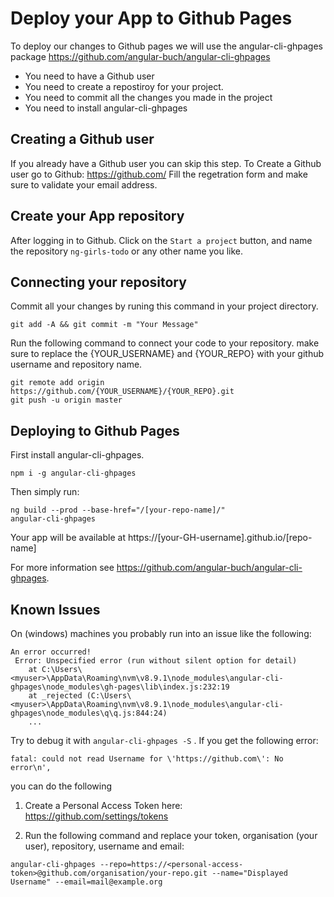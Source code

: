  # Deploy your App to Github Pages
To deploy our changes to Github pages we will use the angular-cli-ghpages package
https://github.com/angular-buch/angular-cli-ghpages 

* You need to have a Github user
* You need to create a repostiroy for your project.
* You need to commit all the changes you made in the project
* You need to install angular-cli-ghpages

## Creating a Github user
If you already have a Github user you can skip this step.
To Create a Github user go to Github: https://github.com/
Fill the regetration form and make sure to validate your email address.

## Create your App repository
After logging in to Github.
Click on the `Start a project` button, and name the repository `ng-girls-todo` or any other name you like.

## Connecting your repository

Commit all your changes by runing this command in your project directory.
```
git add -A && git commit -m "Your Message"
```

Run the following command to connect your code to your repository.
make sure to replace the {YOUR_USERNAME} and {YOUR_REPO} with your github username and repository name.
```
git remote add origin https://github.com/{YOUR_USERNAME}/{YOUR_REPO}.git
git push -u origin master
```

## Deploying to Github Pages
First install angular-cli-ghpages.

```
npm i -g angular-cli-ghpages
```

Then simply run:

```
ng build --prod --base-href="/[your-repo-name]/"
angular-cli-ghpages
```

Your app will be available at https://[your-GH-username].github.io/[repo-name]

For more information see https://github.com/angular-buch/angular-cli-ghpages.

## Known Issues
On (windows) machines you  probably run into an issue like the following:
```
An error occurred!
 Error: Unspecified error (run without silent option for detail)
    at C:\Users\<myuser>\AppData\Roaming\nvm\v8.9.1\node_modules\angular-cli-ghpages\node_modules\gh-pages\lib\index.js:232:19
    at _rejected (C:\Users\<myuser>\AppData\Roaming\nvm\v8.9.1\node_modules\angular-cli-ghpages\node_modules\q\q.js:844:24)
    ...
```

Try to debug it with ``` angular-cli-ghpages -S ``` . If you get the following error:
```
fatal: could not read Username for \'https://github.com\': No error\n',
```

you can do the following

1. Create a Personal Access Token here: https://github.com/settings/tokens

2. Run the following command and replace your token, organisation (your user), repository, username and email:
```
angular-cli-ghpages --repo=https://<personal-access-token>@github.com/organisation/your-repo.git --name="Displayed Username" --email=mail@example.org
```

